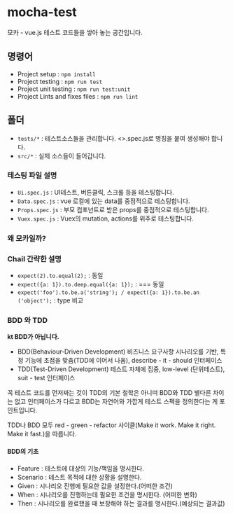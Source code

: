 # mocha-test
모카 - vue.js 테스트 코드들을 쌓아 놓는 공간입니다.  

## 명령어
 - Project setup : `npm install`
 - Project testing : `npm run test`
 - Project unit testing : `npm run test:unit`
 - Project Lints and fixes files : `npm run lint` 

## 폴더
 - `tests/*` : 테스트소스들을 관리합니다. <>.spec.js로 명칭을 붙여 생성해야 합니다. 
 - `src/*` : 실제 소스들이 들어갑니다. 

### 테스팅 파일 설명
 - `Ui.spec.js` : UI테스트, 버튼클릭, 스크롤 등을 테스팅합니다.
 - `Data.spec.js` : vue 로컬에 있는 data를 중점적으로 테스팅합니다. 
 - `Props.spec.js` : 부모 컴포넌트로 받은 props를 중점적으로 테스팅합니다. 
 - `Vuex.spec.js` : Vuex의 mutation, actions를 위주로 테스팅합니다. 

### 왜 모카일까? 

### Chail 간략한 설명
 - `expect(2).to.equal(2);` : 동일
 - `expect({a: 1}).to.deep.equal({a: 1});` : === 동일
 - `expect('foo').to.be.a('string'); / expect({a: 1}).to.be.an ('object');` : type 비교
 

### BDD 와 TDD
**kt BDD가 아닙니다.**
 - BDD(Behaviour-Driven Development) 비즈니스 요구사항 시나리오를 기반, 특정 기능에 초점을 맞춤(TDD에 이어서 나옴), describe - it - should 인터페이스
 - TDD(Test-Driven Development) 테스트 자체에 집중, low-level (단위테스트), suit - test 인터페이스

꼭 테스트 코드를 먼저짜는 것이 TDD의 기본 철학은 아니며 BDD와 TDD 별다른 차이는 없고 인터페이스가 다르고 BDD는 자연어와 가깝게 테스트 스펙을 정의한다는 게 포인트입니다. 

TDD나 BDD 모두 red - green - refactor 사이클(Make it work. Make it right. Make it fast.)을 따릅니다. 

#### BDD의 기초
 - Feature : 테스트에 대상의 기능/책임을 명시한다.
 - Scenario : 테스트 목적에 대한 상황을 설명한다.
 - Given : 시나리오 진행에 필요한 값을 설정한다.(어떠한 조건)
 - When : 시나리오를 진행하는데 필요한 조건을 명시한다. (어떠한 변화)
 - Then : 시나리오를 완료했을 때 보장해야 하는 결과를 명시한다.(예상되는 결과값) 